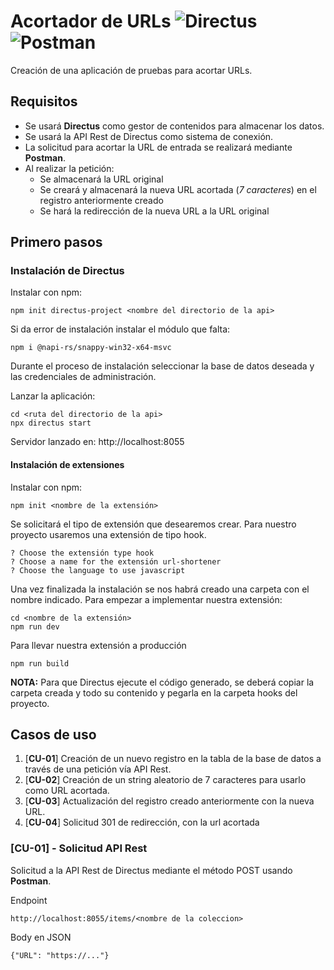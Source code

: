 # Acortador de URLs ![Directus](https://img.shields.io/badge/directus-%2364f.svg?style=for-the-badge&logo=directus&logoColor=white) ![Postman](https://img.shields.io/badge/Postman-FF6C37?style=for-the-badge&logo=postman&logoColor=white)

Creación de una aplicación de pruebas para acortar URLs. 


## Requisitos

- Se usará **Directus** como gestor de contenidos para almacenar los datos. 
- Se usará la API Rest de Directus como sistema de conexión.
- La solicitud para acortar la URL de entrada se realizará mediante **Postman**.
- Al realizar la petición:
    - Se almacenará la URL original
    - Se creará y almacenará la nueva URL acortada (*7 caracteres*) en el registro anteriormente creado
    - Se hará la redirección de la nueva URL a la URL original

## Primero pasos

### Instalación de Directus

Instalar con npm:

```console
npm init directus-project <nombre del directorio de la api>
```

Si da error de instalación instalar el módulo que falta:

```console
npm i @napi-rs/snappy-win32-x64-msvc
```

Durante el proceso de instalación seleccionar la base de datos deseada y las credenciales de administración.

Lanzar la aplicación:

```console
cd <ruta del directorio de la api>
npx directus start
```

Servidor lanzado en: http://localhost:8055

#### Instalación de extensiones

Instalar con npm:

```console
npm init <nombre de la extensión>
```

Se solicitará el tipo de extensión que desearemos crear. Para nuestro proyecto usaremos una extensión de tipo hook.

```console
? Choose the extensión type hook
? Choose a name for the extensión url-shortener
? Choose the language to use javascript
```

Una vez finalizada la instalación se nos habrá creado una carpeta con el nombre indicado. Para empezar a implementar nuestra extensión:

```console
cd <nombre de la extensión>
npm run dev
```

Para llevar nuestra extensión a producción
```console
npm run build
```

**NOTA:** Para que Directus ejecute el código generado, se deberá copiar la carpeta creada y todo su contenido y pegarla en la carpeta hooks del proyecto.

## Casos de uso

1. [**CU-01**] Creación de un nuevo registro en la tabla de la base de datos a través de una petición vía API Rest.
2. [**CU-02**] Creación de un string aleatorio de 7 caracteres para usarlo como URL acortada.
3. [**CU-03**] Actualización del registro creado anteriormente con la nueva URL.
4. [**CU-04**] Solicitud 301 de redirección, con la url acortada

### [CU-01] - Solicitud API Rest 

Solicitud a la API Rest de Directus mediante el método POST usando **Postman**.

Endpoint

```console
http://localhost:8055/items/<nombre de la coleccion>
```

Body en JSON

```console
{"URL": "https://..."}
```

